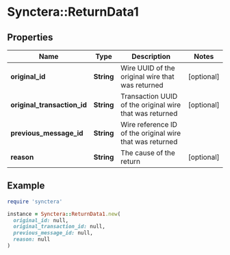 # Synctera::ReturnData1

## Properties

| Name | Type | Description | Notes |
| ---- | ---- | ----------- | ----- |
| **original_id** | **String** | Wire UUID of the original wire that was returned | [optional] |
| **original_transaction_id** | **String** | Transaction UUID of the original wire that was returned | [optional] |
| **previous_message_id** | **String** | Wire reference ID of the original wire that was returned |  |
| **reason** | **String** | The cause of the return | [optional] |

## Example

```ruby
require 'synctera'

instance = Synctera::ReturnData1.new(
  original_id: null,
  original_transaction_id: null,
  previous_message_id: null,
  reason: null
)
```

